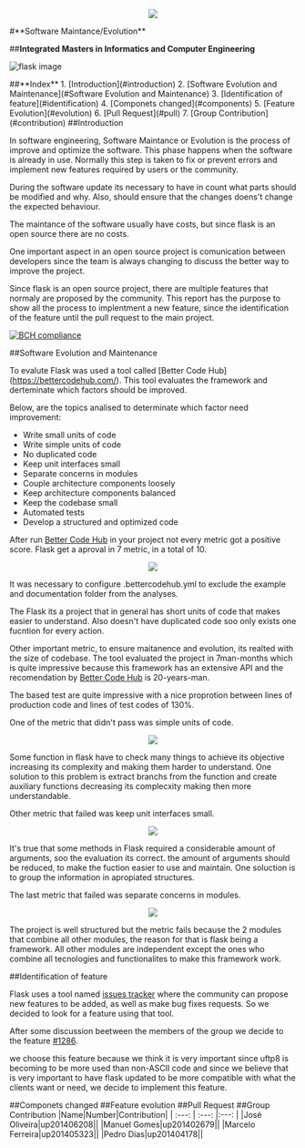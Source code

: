 <p align="center">
   <img src=https://sigarra.up.pt/feup/pt/WEB_GESSI_DOCS.download_file?p_name=F-370784536/logo_cores_oficiais.jpg>
</p>
#**Software Maintance/Evolution**

##**Integrated Masters in Informatics and Computer Engineering**

![flask image](http://flask.pocoo.org/static/logo/flask.png)

<a name="index"/>
##**Index**
1. [Introduction](#introduction)
2. [Software Evolution and Maintenance](#Software Evolution and Maintenance)
3. [Identification of feature](#identification)
4. [Componets changed](#components)
5. [Feature Evolution](#evolution)
6. [Pull Request](#pull)
7. [Group Contribution](#contribution)

<a name="introduction"/>
##Introduction

In software engineering, Software Maintance or Evolution is the process of improve and optimize the software. This phase happens when the software is already in use. Normally this step is taken to fix or prevent errors and implement new features required by users or the community.

During the software update its necessary to have in count what parts should be modified and why. Also, should ensure that  the changes doens't change the expected behaviour.

The maintance of the software usually have costs, but since flask is an open source there are no costs.

One important aspect in an open source project is comunication between developers since the team is always changing to discuss the better way to improve the project.

Since flask is an open source project, there are multiple features that normaly are proposed by the community. This report has the purpose to show all the process to implentment a new feature, since the identification of the feature until the pull request to the main project.


[![BCH compliance](https://bettercodehub.com/edge/badge/rodavoce/flask)](https://bettercodehub.com)


<a name ="Software evolution and maintainence"/>
##Software Evolution and Maintenance


To evalute Flask was used a tool called [Better Code Hub] (https://bettercodehub.com/). This tool evaluates the framework and derteminate which factors should be improved.

   Below, are the topics analised  to determinate which factor need improvement:

* Write small units of code
* Write simple units of code
* No duplicated code
* Keep unit interfaces small
* Separate concerns in modules
* Couple architecture components loosely
* Keep architecture  components balanced
* Keep the codebase small
* Automated tests
* Develop a structured and optimized code



   
After run [Better Code Hub](https://bettercodehub.com/) in your project not every metric got a positive score. Flask get a aproval in 7 metric, in a total of 10.
<p align="center">
   <img src=https://github.com/rodavoce/flask/blob/development/esof/res/AllResults.png>
</p>

It was necessary to configure .bettercodehub.yml to exclude the example and documentation folder  from  the analyses.


The Flask its a project that in general has short units of code that makes easier to understand. Also doesn't have duplicated code soo only exists one fucntion for every action.


Other important metric, to ensure maitanence and evolution, its realted with the size of codebase. The tool evaluated the project in 7man-months which is quite impressive because this framework has an extensive API and the recomendation by [Better Code Hub](https://bettercodehub.com/) is 20-years-man.

The based test are quite impressive  with a nice proprotion between lines of production code and lines of test codes of 130%.



One of the metric that didn't pass was  simple units of code. 
<p align="center">
   <img src=https://github.com/rodavoce/flask/blob/development/esof/res/WriteSimple.png>
</p>

Some function in flask have to check many things to achieve its objective increasing its  complexity and making them harder to understand. One solution to this problem is extract branchs from the function and create auxiliary functions decreasing its complecxity making then more understandable.


Other metric that failed was keep unit interfaces small.
<p align="center">
   <img src=https://github.com/rodavoce/flask/blob/development/esof/res/KeepUnitInterfacesSmall.png>
</p>

It's  true that some methods in Flask required a considerable amount of arguments, soo the evaluation its correct. the amount of arguments should be reduced, to make the fuction easier to use and maintain. One soluction is to group 
the information in apropiated structures.


The last metric that failed was separate concerns in modules.

<p align="center">
   <img src=https://github.com/rodavoce/flask/blob/development/esof/res/SeparateConcernsModules.png>
</p>

The project is well structured but the metric fails because the 2 modules that combine all other modules, the reason for that is flask being a framework. All other modules are independent except the ones who combine all tecnologies 
and functionalites  to make this framework work.




<a name="identification"/>
##Identification of feature

Flask uses a tool named [issues tracker](https://github.com/pallets/flask/issues) where the community can propose new features to be added, as well as make bug fixes requests. So we decided to look for a feature using that tool.
   
After some discussion beetween the members of the group we decide to the feature [#1286](https://github.com/pallets/flask/issues/1286).

we choose this feature because we think it is very important since uftp8 is becoming to be more used than non-ASCII code and since we believe that is very important to have flask updated to be more compatible with what the clients want or need, we decide to implement this feature.




<a name="components"/>
##Componets changed

<a name="evolution"/>
##Feature evolution

<a name="pull"/>
##Pull Request

<a name="contribution"/>
##Group Contribution
|Name|Number|Contribution|
| :---: | :---: |:---: |
|José Oliveira|up201406208||
|Manuel Gomes|up201402679||
|Marcelo Ferreira|up201405323||
|Pedro Dias|up201404178||
